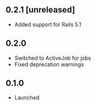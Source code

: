 ## 0.2.1 [unreleased]

- Added support for Rails 5.1

## 0.2.0

- Switched to ActiveJob for jobs
- Fixed deprecation warnings

## 0.1.0

- Launched
